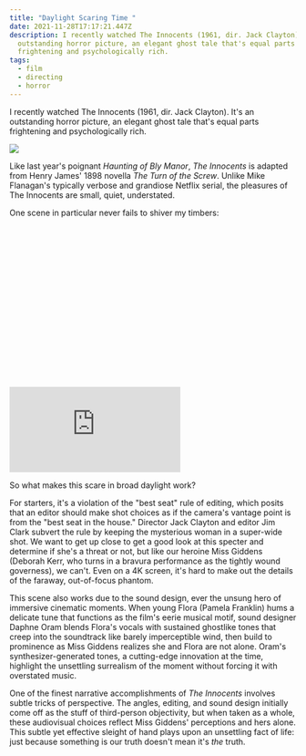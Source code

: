 ```yaml
---
title: "Daylight Scaring Time "
date: 2021-11-28T17:17:21.447Z
description: I recently watched The Innocents (1961, dir. Jack Clayton). It's an
  outstanding horror picture, an elegant ghost tale that's equal parts
  frightening and psychologically rich.
tags:
  - film
  - directing
  - horror
---
```

I recently watched The Innocents (1961, dir. Jack Clayton). It's an outstanding horror picture, an elegant ghost tale that's equal parts frightening and psychologically rich.

![](/static/img/innocents.jpg)

Like last year's poignant *Haunting of Bly Manor*, *The Innocents* is adapted from Henry James' 1898 novella *The Turn of the Screw*. Unlike Mike Flanagan's typically verbose and grandiose Netflix serial, the pleasures of The Innocents are small, quiet, understated.

One scene in particular never fails to shiver my timbers: 

<div class="relative mb-12" style="padding: 56.25% 0 0 0;">
  <iframe 
    src="https://www.youtube.com/embed/VEkAKpFMJW4" 
    title="Video player" 
    class="absolute top-0 left-0 w-full h-full"
    frameborder="0" 
    allowfullscreen
  ></iframe>
</div>

So what makes this scare in broad daylight work? 

For starters, it's a violation of the "best seat" rule of editing, which posits that an editor should make shot choices as if the camera's vantage point is from the "best seat in the house." Director Jack Clayton and editor Jim Clark subvert the rule by keeping the mysterious woman in a super-wide shot. We want to get up close to get a good look at this specter and determine if she's a threat or not, but like our heroine Miss Giddens (Deborah Kerr, who turns in a bravura performance as the tightly wound governess), we can't. Even on a 4K screen, it's hard to make out the details of the faraway, out-of-focus phantom.

This scene also works due to the sound design, ever the unsung hero of immersive cinematic moments. When young Flora (Pamela Franklin) hums a delicate tune that functions as the film's eerie musical motif, sound designer Daphne Oram blends Flora's vocals with sustained ghostlike tones that creep into the soundtrack like barely imperceptible wind, then build to prominence as Miss Giddens realizes she and Flora are not alone. Oram's synthesizer-generated tones, a cutting-edge innovation at the time, highlight the unsettling surrealism of the moment without forcing it with overstated music. 

One of the finest narrative accomplishments of *The Innocents* involves subtle tricks of perspective. The angles, editing, and sound design initially come off as the stuff of third-person objectivity, but when taken as a whole, these audiovisual choices reflect Miss Giddens' perceptions and hers alone. This subtle yet effective sleight of hand plays upon an unsettling fact of life: just because something is our truth doesn't mean it's *the* truth.